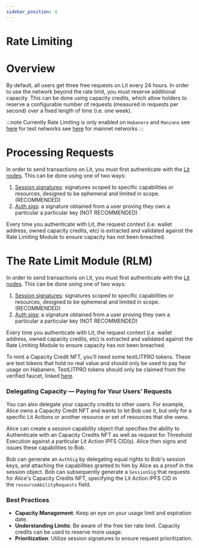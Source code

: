 ```yaml
---
sidebar_position: 4
---
```


# Rate Limiting

# Overview

By default, all users get three free requests on Lit every 24 hours. In order to use the network beyond the rate limit, you must reserve additional capacity. This can be done using capacity credits, which allow holders to reserve a configurable number of requests (measured in requests per second) over a fixed length of time (i.e. one week).

:::note
Currently Rate Limiting is only enabled on `Habanero` and `Manzano`
see [here](https://developer.litprotocol.com/v3/network/networks/testnet) for test networks
see [here](https://developer.litprotocol.com/v3/network/networks/mainnet) for mainnet networks
:::

# **Processing Requests**

In order to send transactions on Lit, you must first authenticate with the [Lit nodes](https://developer.litprotocol.com/v3/sdk/authentication/overview). This can be done using one of two ways:

1. [Session signatures](https://developer.litprotocol.com/v3/sdk/authentication/session-sigs/intro): signatures scoped to specific capabilities or resources, designed to be ephemeral and limited in scope. (RECOMMENDED)
2. [Auth sigs](https://developer.litprotocol.com/v3/sdk/authentication/auth-sig): a signature obtained from a user proving they own a particular a particular key (NOT RECOMMENDED)

Every time you authenticate with Lit, the request context (i.e. wallet address, owned capacity credits, etc) is extracted and validated against the Rate Limiting Module to ensure capacity has not been breached.

# **The Rate Limit Module (RLM)**

In order to send transactions on Lit, you must first authenticate with the [Lit nodes](https://developer.litprotocol.com/v3/sdk/authentication/overview). This can be done using one of two ways:

1. [Session signatures](https://developer.litprotocol.com/v3/sdk/authentication/session-sigs/intro): signatures scoped to specific capabilities or resources, designed to be ephemeral and limited in scope. (RECOMMENDED)
2. [Auth sigs](https://developer.litprotocol.com/v3/sdk/authentication/auth-sig): a signature obtained from a user proving they own a particular a particular key (NOT RECOMMENDED)

Every time you authenticate with Lit, the request context (i.e. wallet address, owned capacity credits, etc) is extracted and validated against the Rate Limiting Module to ensure capacity has not been breached.

To mint a Capacity Credit NFT, you’ll need some testLITPRO tokens. These are test tokens that hold no real value and should only be used to pay for usage on Habanero. TestLITPRO tokens should only be claimed from the verified faucet, linked [here](https://faucet.litprotocol.com/).

### **Delegating Capacity — Paying for Your Users’ Requests**
You can also delegate your capacity credits to other users. For example, Alice owns a Capacity Credit NFT and wants to let Bob use it, but only for a specific Lit Actions or another resource or set of resources that she owns.

Alice can create a session capability object that specifies the ability to Authenticate with an Capacity Credits NFT as well as request for Threshold Execution against a particular Lit Action IPFS CID(s). Alice then signs and issues these capabilities to Bob.

Bob can generate an `AuthSig` by delegating equal rights to Bob's session keys, and attaching the capabilities granted to him by Alice as a proof in the session object. Bob can subsequently generate a `SessionSig` that requests for Alice's Capacity Credits NFT, specifying the Lit Action IPFS CID in the `resourceAbilityRequests` field.


### **Best Practices**

- **Capacity Management**: Keep an eye on your usage limit and expiration date.
- **Understanding Limits**: Be aware of the free tier rate limit. Capacity credits can be used to reserve more usage.
- **Prioritization**: Utilize session signatures to ensure request prioritization.